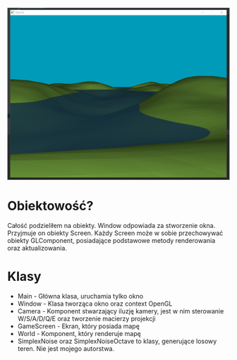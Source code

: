 ![Alt text](/screenshots/screenshot1.png?raw=true "Screenshot")

# Obiektowość?
Całość podzieliłem na obiekty. Window odpowiada za stworzenie okna. Przyjmuje on obiekty Screen. Każdy Screen może w sobie przechowywać obiekty GLComponent, posiadające podstawowe metody renderowania oraz aktualizowania. 

# Klasy
 - Main - Główna klasa, uruchamia tylko okno
 - Window - Klasa tworząca okno oraz context OpenGL
 - Camera - Komponent stwarzający iluzję kamery, jest w nim sterowanie W/S/A/D/Q/E oraz tworzenie macierzy projekcji
 - GameScreen - Ekran, który posiada mapę
 - World - Komponent, który renderuje mapę
 - SimplexNoise oraz SimplexNoiseOctave to klasy, generujące losowy teren. Nie jest mojego autorstwa.